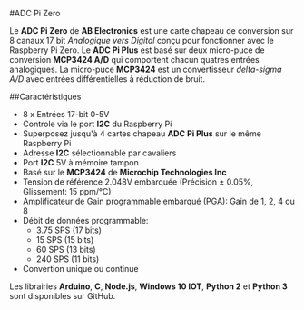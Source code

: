 <!--
---
name: ADC Pi Zero
class: board
type: ADC
formfactor: pHAT
manufacturer: AB Electronics
description: 8 canaux Analogiques vers un convertisseur Digital
url: https://www.abelectronics.co.uk/p/69/ADC-Pi-Zero-Raspberry-Pi-Analogue-to-Digital-converter
github: https://github.com/abelectronicsuk
buy: https://www.abelectronics.co.uk/p/69/ADC-Pi-Zero-Raspberry-Pi-Analogue-to-Digital-converter
image: 'ab-adc-pi-zero.png'
pincount: 40
eeprom: no
power:
  '1':
  '2':
ground:
  '6':
  '14':
  '20':
  '30':
  '34':
  '39':
pin:
  '3':
    mode: i2c
  '5':
    mode: i2c
i2c:
  '0x68':
    name: MCP3424
    device: MCP3424
  '0x69':
    name: MCP3424
    device: MCP3424
-->
#ADC Pi Zero

Le  **ADC Pi Zero** de **AB Electronics** est une carte chapeau de conversion sur 8 canaux 17 bit *Analogique vers Digital* conçu pour fonctionner avec le Raspberry Pi Zero. Le  **ADC Pi Plus** est basé sur deux micro-puce de conversion **MCP3424 A/D** qui comportent chacun quatres entrées analogiques. La micro-puce **MCP3424** est un convertisseur *delta-sigma A/D* avec entrées différentielles à réduction de bruit.

##Caractéristiques

- 8 x Entrées 17-bit 0-5V
- Controle via le port **I2C** du Raspberry Pi
- Superposez jusqu'à 4 cartes chapeau **ADC Pi Plus** sur le même Raspberry Pi
- Adresse **I2C** sélectionnable par cavaliers
- Port **I2C** 5V à mémoire tampon
- Basé sur le **MCP3424** de **Microchip Technologies Inc**
- Tension de référence 2.048V embarquée (Précision ± 0.05%, Glissement: 15 ppm/°C)
- Amplificateur de Gain programmable embarqué (PGA): Gain de 1, 2, 4 ou 8
- Débit de données programmable:
   - 3.75 SPS (17 bits)
   - 15 SPS (15 bits)
   - 60 SPS (13 bits)
   - 240 SPS (11 bits)
- Convertion unique ou continue

Les librairies **Arduino**, **C**, **Node.js**, **Windows 10 IOT**, **Python 2** et **Python 3** sont disponibles sur GitHub.
